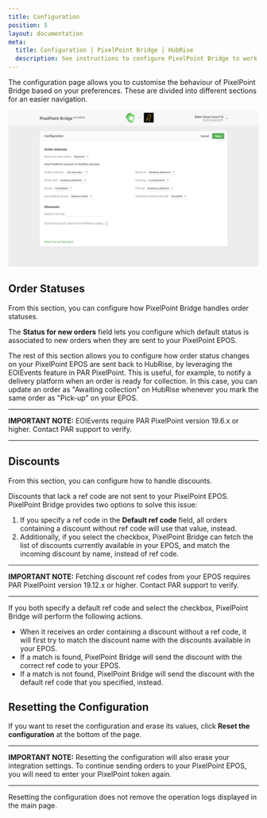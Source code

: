 ```yaml
---
title: Configuration
position: 5
layout: documentation
meta:
  title: Configuration | PixelPoint Bridge | HubRise
  description: See instructions to configure PixelPoint Bridge to work seamlessly with your EPOS or other apps connected to HubRise. Configuration is simple.
---
```


The configuration page allows you to customise the behaviour of PixelPoint Bridge based on your preferences.
These are divided into different sections for an easier navigation.

![PixelPoint Bridge configuration page](../images/003-en-pixelpoint-configuration-page.png)

## Order Statuses

From this section, you can configure how PixelPoint Bridge handles order statuses.

The **Status for new orders** field lets you configure which default status is associated to new orders when they are sent to your PixelPoint EPOS.

The rest of this section allows you to configure how order status changes on your PixelPoint EPOS are sent back to HubRise, by leveraging the EOIEvents feature in PAR PixelPoint.
This is useful, for example, to notify a delivery platform when an order is ready for collection. In this case, you can update an order as "Awaiting collection" on HubRise whenever you mark the same order as "Pick-up" on your EPOS.

---

**IMPORTANT NOTE:** EOIEvents require PAR PixelPoint version 19.6.x or higher. Contact PAR support to verify.

---

## Discounts

From this section, you can configure how to handle discounts.

Discounts that lack a ref code are not sent to your PixelPoint EPOS. PixelPoint Bridge provides two options to solve this issue:

1. If you specify a ref code in the **Default ref code** field, all orders containing a discount without ref code will use that value, instead.
1. Additionally, if you select the checkbox, PixelPoint Bridge can fetch the list of discounts currently available in your EPOS, and match the incoming discount by name, instead of ref code.

---

**IMPORTANT NOTE:** Fetching discount ref codes from your EPOS requires PAR PixelPoint version 19.12.x or higher. Contact PAR support to verify.

---

If you both specify a default ref code and select the checkbox, PixelPoint Bridge will perform the following actions.

- When it receives an order containing a discount without a ref code, it will first try to match the discount name with the discounts available in your EPOS.
- If a match is found, PixelPoint Bridge will send the discount with the correct ref code to your EPOS.
- If a match is not found, PixelPoint Bridge will send the discount with the default ref code that you specified, instead.

## Resetting the Configuration

If you want to reset the configuration and erase its values, click **Reset the configuration** at the bottom of the page.

---

**IMPORTANT NOTE:** Resetting the configuration will also erase your integration settings. To continue sending orders to your PixelPoint EPOS, you will need to enter your PixelPoint token again.

---

Resetting the configuration does not remove the operation logs displayed in the main page.
